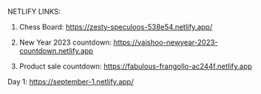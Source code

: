 NETLIFY LINKS:

1. Chess Board: https://zesty-speculoos-538e54.netlify.app/

2. New Year 2023 countdown: https://vaishoo-newyear-2023-countdown.netlify.app

3. Product sale countdown: https://fabulous-frangollo-ac244f.netlify.app

Day 1:  https://september-1.netlify.app/
